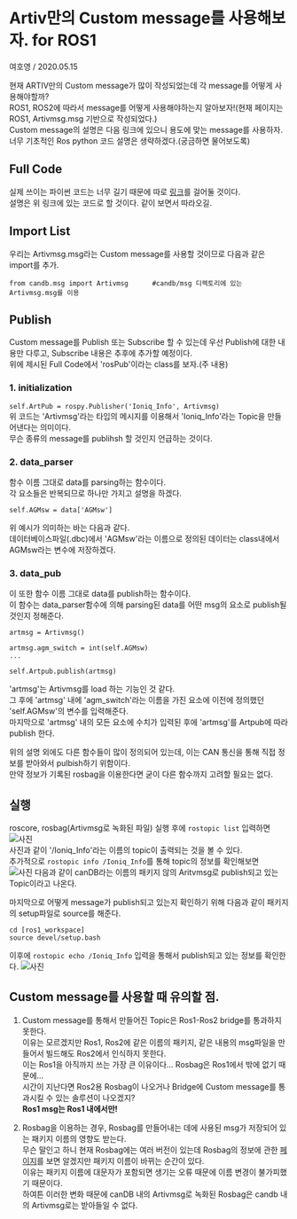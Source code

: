 # Artiv만의 Custom message를 사용해보자. for ROS1
여호영 / 2020.05.15

현재 ARTIV만의 Custom message가 많이 작성되었는데 각 message를 어떻게 사용해야할까?    
ROS1, ROS2에 따라서 message를 어떻게 사용해야하는지 알아보자!(현재 페이지는 ROS1, Artivmsg.msg 기반으로 작성되었다.)    
Custom message의 설명은 다음 링크에 있으니 용도에 맞는 message를 사용하자.    
너무 기초적인 Ros python 코드 설명은 생략하겠다.(궁금하면 물어보도록)    

## Full Code
실제 쓰이는 파이썬 코드는 너무 길기 때문에 따로 [링크](https://github.com/shinkansan/ARTIV/blob/master/Comms/Ioniq/dbw_ioniq/dbw_ioniq_node/dbw_ioniq_node.py)를 걸어둘 것이다.    
설명은 위 링크에 있는 코드로 할 것이다. 같이 보면서 따라오길.    

## Import List
우리는 Artivmsg.msg라는 Custom message를 사용할 것이므로 다음과 같은 import를 추가.    
```
from candb.msg import Artivmsg      #candb/msg 디렉토리에 있는 Artivmsg.msg를 이용
```

## Publish
Custom message를 Publish 또는 Subscribe 할 수 있는데 우선 Publish에 대한 내용만 다루고, Subscribe 내용은 추후에 추가할 예정이다.    
위에 제시된 Full Code에서 'rosPub'이라는 class를 보자.(주 내용)    

### 1. initialization
```self.ArtPub = rospy.Publisher('Ioniq_Info', Artivmsg)```    
위 코드는 'Artivmsg'라는 타입의 메시지를 이용해서 'Ioniq_Info'라는 Topic을 만들어낸다는 의미이다.    
무슨 종류의 message를 publihsh 할 것인지 언급하는 것이다.    

### 2. data_parser
함수 이름 그대로 data를 parsing하는 함수이다.    
각 요소들은 반복되므로 하나만 가지고 설명을 하겠다.    
```
self.AGMsw = data['AGMsw']
```
위 예시가 의미하는 바는 다음과 같다.    
데이터베이스파일(.dbc)에서 'AGMsw'라는 이름으로 정의된 데이터는 class내에서 AGMsw라는 변수에 저장하겠다.    

### 3. data_pub
이 또한 함수 이름 그대로 data를 publish하는 함수이다.    
이 함수는 data_parser함수에 의해 parsing된 data를 어떤 msg의 요소로 publish될 것인지 정해준다.    
```
artmsg = Artivmsg()

artmsg.agm_switch = int(self.AGMsw)
...

self.Artpub.publish(artmsg)
```
'artmsg'는 Artivmsg를 load 하는 기능인 것 같다.    
그 후에 'artmsg' 내에 'agm_switch'라는 이름을 가진 요소에 이전에 정의했던 'self.AGMsw'의 변수를 입력해준다.    
마지막으로 'artmsg' 내의 모든 요소에 수치가 입력된 후에 'artmsg'를 Artpub에 따라 publish 한다.    

위의 설명 외에도 다른 함수들이 많이 정의되어 있는데, 이는 CAN 통신을 통해 직접 정보를 받아와서 pulbish하기 위함이다.    
만약 정보가 기록된 rosbag을 이용한다면 굳이 다른 함수까지 고려할 필요는 없다.    

## 실행
roscore, rosbag(Artivmsg로 녹화된 파일) 실행 후에 ```rostopic list``` 입력하면    
![사진](topic_list.png)    
사진과 같이 '/Ioniq_Info'라는 이름의 topic이 출력되는 것을 볼 수 있다.    
추가적으로 ```rostopic info /Ioniq_Info```를 통해 topic의 정보를 확인해보면   
![사진](topic_info.png)
다음과 같이 canDB라는 이름의 패키지 않의 Aritvmsg로 publish되고 있는 Topic이라고 나온다.

마지막으로 어떻게 message가 publish되고 있는지 확인하기 위해 다음과 같이 패키지의 setup파일로 source를 해준다.
```
cd [ros1_workspace]
source devel/setup.bash
```
이후에 ```rostopic echo /Ioniq_Info``` 입력을  통해서 publish되고 있는 정보를 확인한다.
![사진](topic_echo.png)


## Custom message를 사용할 때 유의할 점.
1. Custom message를 통해서 만들어진 Topic은 Ros1-Ros2 bridge를 통과하지 못한다.    
이유는 모르겠지만 Ros1, Ros2에 같은 이름의 패키지, 같은 내용의 msg파일을 만들어서 빌드해도 Ros2에서 인식하지 못한다.    
이는 Ros1을 아직까지 쓰는 가장 큰 이유이다... Rosbag은 Ros1에서 밖에 없기 때문에...    
시간이 지난다면 Ros2용 Rosbag이 나오거나 Bridge에 Custom message를 통과시킬 수 있는 솔루션이 나오겠지?    
**Ros1 msg는 Ros1 내에서만!**    

2. Rosbag을 이용하는 경우, Rosbag를 만들어내는 데에 사용된 msg가 저장되어 있는 패키지 이름의 영향도 받는다.    
무슨 말인고 하니 현재 Rosbag에는 여러 버전이 있는데 Rosbag의 정보에 관한 [페이지](https://github.com/shinkansan/ARTIV/blob/master/rosbag/rosbag_info.md)를 보면 알겠지만 패키지 이름이 바뀌는 순간이 있다.    
이유는 패키지 이름에 대문자가 포함되면 생기는 오류 때문에 이름 변경이 불가피했기 때문이다.    
하여튼 이러한 변화 때문에 canDB 내의 Artivmsg로 녹화된 Rosbag은 candb 내의 Artivmsg로는 받아들일 수 없다.    

